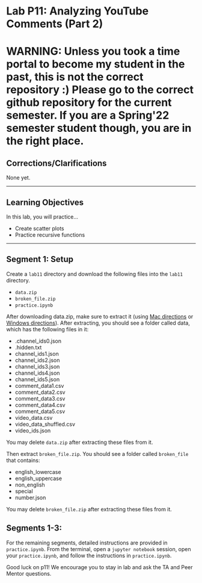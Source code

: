 # Lab P11: Analyzing YouTube Comments (Part 2)

# WARNING: Unless you took a time portal to become my student in the past, this is not the correct repository :) Please go to the correct github repository for the current semester. If you are a Spring'22 semester student though, you are in the right place.

<h2> Corrections/Clarifications </h2>

None yet.

------------------------------
## Learning Objectives

In this lab, you will practice...
* Create scatter plots
* Practice recursive functions

------------------------------
## Segment 1: Setup

Create a `lab11` directory and download the following files into the `lab11` directory.

* `data.zip`
* `broken_file.zip`
* `practice.ipynb`

After downloading data.zip, make sure to extract it (using [Mac directions](http://osxdaily.com/2017/11/05/how-open-zip-file-mac/) or [Windows directions](https://support.microsoft.com/en-us/help/4028088/windows-zip-and-unzip-files)). After extracting, you should see a folder called data, which has the following files in it:

* .channel_ids0.json
* .hidden.txt
* channel_ids1.json
* channel_ids2.json
* channel_ids3.json
* channel_ids4.json
* channel_ids5.json
* comment_data1.csv
* comment_data2.csv
* comment_data3.csv
* comment_data4.csv
* comment_data5.csv
* video_data.csv
* video_data_shuffled.csv
* video_ids.json

You may delete `data.zip` after extracting these files from it.

Then extract `broken_file.zip`. You should see a folder called `broken_file` that contains:
* english_lowercase
* english_uppercase
* non_english
* special
* number.json

You may delete `broken_file.zip` after extracting these files from it.

## Segments 1-3: 
For the remaining segments, detailed instructions are provided in `practice.ipynb`. From the terminal, open a `jupyter notebook` session, open your `practice.ipynb`, and follow the instructions in `practice.ipynb`.

Good luck on p11! We encourage you to stay in lab and ask the TA and Peer Mentor questions.
